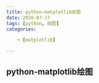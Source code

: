 ```yaml
---
title: python-matplotlib绘图
date: 2020-07-17
tags: [python, 绘图]
categories: 

    - [matplotlib]

---
```


## python-matplotlib绘图
